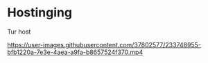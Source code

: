 # Hostinging
Tur host



https://user-images.githubusercontent.com/37802577/233748955-bfb1220a-7e3e-4aea-a9fa-b8657524f370.mp4

